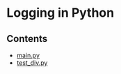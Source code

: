 # Logging in Python

## Contents
- [main.py](https://github.com/balapriyac/python-logging/blob/main/main.py)
- [test_div.py](https://github.com/balapriyac/python-logging/blob/main/test_div.py)
